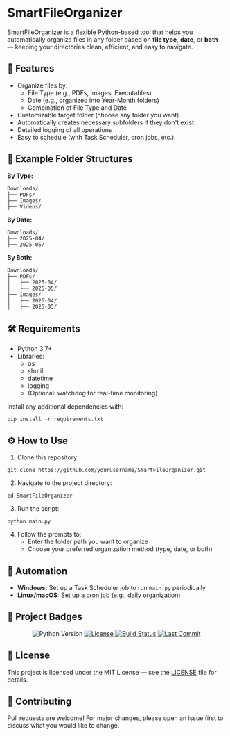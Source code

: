 # SmartFileOrganizer

SmartFileOrganizer is a flexible Python-based tool that helps you automatically organize files in any folder based on **file type**, **date**, or **both** — keeping your directories clean, efficient, and easy to navigate.

## 🚀 Features
- Organize files by:
  - File Type (e.g., PDFs, Images, Executables)
  - Date (e.g., organized into Year-Month folders)
  - Combination of File Type and Date
- Customizable target folder (choose any folder you want)
- Automatically creates necessary subfolders if they don't exist
- Detailed logging of all operations
- Easy to schedule (with Task Scheduler, cron jobs, etc.)

## 📂 Example Folder Structures
**By Type:**
```
Downloads/
├── PDFs/
├── Images/
├── Videos/
```

**By Date:**
```
Downloads/
├── 2025-04/
├── 2025-05/
```

**By Both:**
```
Downloads/
├── PDFs/
│   ├── 2025-04/
│   ├── 2025-05/
├── Images/
│   ├── 2025-04/
│   ├── 2025-05/
```

## 🛠️ Requirements
- Python 3.7+
- Libraries:
  - os
  - shutil
  - datetime
  - logging
  - (Optional: watchdog for real-time monitoring)

Install any additional dependencies with:
```
pip install -r requirements.txt
```

## ⚙️ How to Use
1. Clone this repository:
```
git clone https://github.com/yourusername/SmartFileOrganizer.git
```
2. Navigate to the project directory:
```
cd SmartFileOrganizer
```
3. Run the script:
```
python main.py
```
4. Follow the prompts to:
   - Enter the folder path you want to organize
   - Choose your preferred organization method (type, date, or both)

## 📅 Automation
- **Windows:** Set up a Task Scheduler job to run `main.py` periodically
- **Linux/macOS:** Set up a cron job (e.g., daily organization)

## 🚀 Project Badges

<p align="center">
  <img src="https://img.shields.io/badge/Python-3.8+-blue?logo=python&style=for-the-badge" alt="Python Version">
  <a href="https://github.com/NikhilKKYakkala/SmartFileOrganizer/blob/main/LICENSE">
    <img src="https://img.shields.io/github/license/NikhilKKYakkala/SmartFileOrganizer?style=for-the-badge" alt="License">
  </a>
  <a href="https://github.com/NikhilKKYakkala/SmartFileOrganizer/actions">
    <img src="https://img.shields.io/github/actions/workflow/status/NikhilKKYakkala/SmartFileOrganizer/python-app.yml?branch=main&style=for-the-badge" alt="Build Status">
  </a>
  <a href="https://github.com/NikhilKKYakkala/SmartFileOrganizer">
    <img src="https://img.shields.io/github/last-commit/NikhilKKYakkala/SmartFileOrganizer?style=for-the-badge" alt="Last Commit">
  </a>
</p>

## 📜 License
This project is licensed under the MIT License — see the [LICENSE](LICENSE) file for details.

## 🤝 Contributing
Pull requests are welcome! For major changes, please open an issue first to discuss what you would like to change.